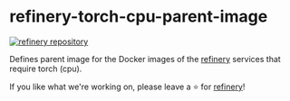 # refinery-torch-cpu-parent-image
[![refinery repository](https://uploads-ssl.webflow.com/61e47fafb12bd56b40022a49/62c2f30f935f4d37dc864eeb_Kern%20refinery.png)](https://github.com/code-kern-ai/refinery)

Defines parent image for the Docker images of the [refinery](https://github.com/code-kern-ai/refinery) services that require torch (cpu).

If you like what we're working on, please leave a ⭐ for [refinery](https://github.com/code-kern-ai/refinery)!
